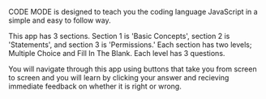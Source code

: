 
CODE MODE is designed to teach you the coding language JavaScript in a simple and easy to follow way. 

This app has 3 sections. 
Section 1 is 'Basic Concepts', section 2 is 'Statements', and section 3 is 'Permissions.'
Each section has two levels; Multiple Choice and Fill In The Blank.
Each level has 3 questions.

You will navigate through this app using buttons that take you from screen to screen and you will learn by clicking your answer and recieving immediate feedback on whether it is right or wrong.
